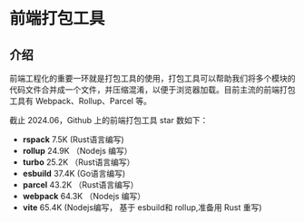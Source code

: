 # 前端打包工具

## 介绍

前端工程化的重要一环就是打包工具的使用，打包工具可以帮助我们将多个模块的代码文件合并成一个文件，并压缩混淆，以便于浏览器加载。目前主流的前端打包工具有 Webpack、Rollup、Parcel 等。



截止 2024.06，Github 上的前端打包工具 star 数如下：

- **rspack**  7.5K (Rust语言编写)
- **rollup**  24.9K （Nodejs 编写）
- **turbo**  25.2K （Rust语言编写）
- **esbuild**  37.4K (Go语言编写)
- **parcel**  43.2K （Rust语言编写）
- **webpack**  64.3K （Nodejs 编写）
- **vite**  65.4K (Nodejs编写， 基于 esbuild和 rollup,准备用 Rust 重写)
